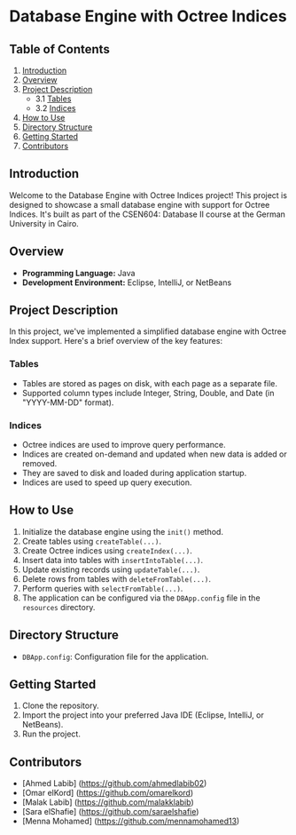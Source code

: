 # Database Engine with Octree Indices

## Table of Contents
1. [Introduction](#introduction)
2. [Overview](#overview)
3. [Project Description](#project-description)
   - 3.1 [Tables](#tables)
   - 3.2 [Indices](#indices)
4. [How to Use](#how-to-use)
5. [Directory Structure](#directory-structure)
6. [Getting Started](#getting-started)
7. [Contributors](#contributors)

## Introduction
Welcome to the Database Engine with Octree Indices project! This project is designed to showcase a small database engine with support for Octree Indices. It's built as part of the CSEN604: Database II course at the German University in Cairo.

## Overview
- **Programming Language:** Java
- **Development Environment:** Eclipse, IntelliJ, or NetBeans

## Project Description
In this project, we've implemented a simplified database engine with Octree Index support. Here's a brief overview of the key features:

### Tables
- Tables are stored as pages on disk, with each page as a separate file.
- Supported column types include Integer, String, Double, and Date (in "YYYY-MM-DD" format).

### Indices
- Octree indices are used to improve query performance.
- Indices are created on-demand and updated when new data is added or removed.
- They are saved to disk and loaded during application startup.
- Indices are used to speed up query execution.

## How to Use
1. Initialize the database engine using the `init()` method.
2. Create tables using `createTable(...)`.
3. Create Octree indices using `createIndex(...)`.
4. Insert data into tables with `insertIntoTable(...)`.
5. Update existing records using `updateTable(...)`.
6. Delete rows from tables with `deleteFromTable(...)`.
7. Perform queries with `selectFromTable(...)`.
8. The application can be configured via the `DBApp.config` file in the `resources` directory.

## Directory Structure
- `DBApp.config`: Configuration file for the application.

## Getting Started
1. Clone the repository.
2. Import the project into your preferred Java IDE (Eclipse, IntelliJ, or NetBeans).
3. Run the project.

## Contributors
- [Ahmed Labib] (https://github.com/ahmedlabib02)
- [Omar elKord] (https://github.com/omarelkord)
- [Malak Labib] (https://github.com/malakklabib)
- [Sara elShafie] (https://github.com/saraelshafie)
- [Menna Mohamed] (https://github.com/mennamohamed13)


